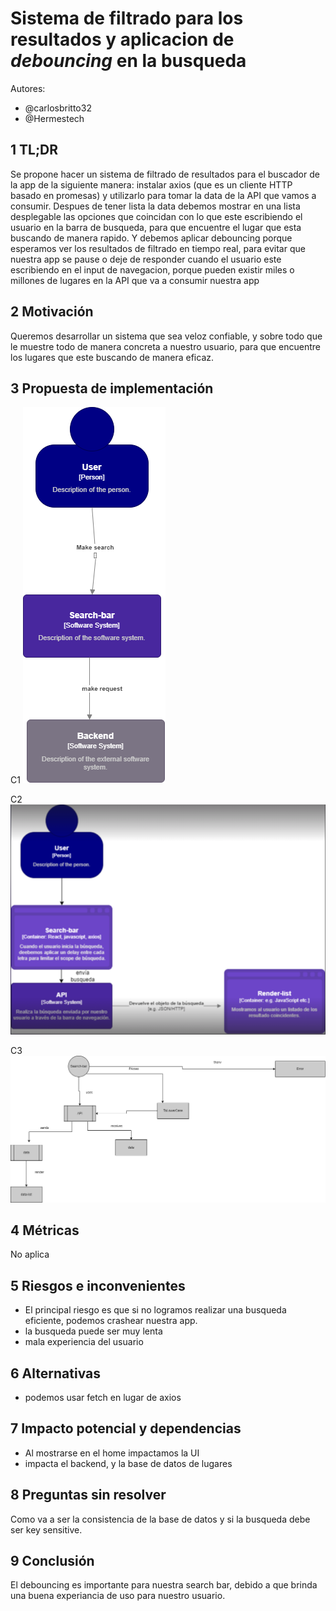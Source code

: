 # Sistema de filtrado para los resultados y aplicacion de _debouncing_ en la busqueda

Autores:

- @carlosbritto32
- @Hermestech

## 1 TL;DR

Se propone hacer un sistema de filtrado de resultados para el buscador de la app de la siguiente manera:
instalar axios (que es un cliente HTTP basado en promesas) y utilizarlo para tomar la data de la API que vamos a consumir. Despues de tener lista la data debemos mostrar en una lista desplegable las opciones que coincidan con lo que este escribiendo el usuario en la barra de busqueda, para que encuentre el lugar que esta buscando de manera rapido. Y debemos aplicar debouncing porque esperamos ver los resultados de filtrado en tiempo real, para evitar que nuestra app se pause o deje de responder cuando el usuario este escribiendo en el input de navegacion, porque pueden existir miles o millones de lugares en la API que va a consumir nuestra app

## 2 Motivación

Queremos desarrollar un sistema que sea veloz confiable, y sobre todo que le muestre todo de manera concreta a nuestro usuario, para que encuentre los lugares que este buscando de manera eficaz.

## 3 Propuesta de implementación

C1
![](https://github.com/carlosbritto32/RFC-FilterAndDebouncing/blob/main/img/C1.drawio.png)

C2
![](https://github.com/carlosbritto32/RFC-FilterAndDebouncing/blob/main/img/C2.PNG)

C3
![](https://github.com/carlosbritto32/RFC-FilterAndDebouncing/blob/main/img/C3.drawio.png)

## 4 Métricas

No aplica

## 5 Riesgos e inconvenientes

- El principal riesgo es que si no logramos realizar una busqueda eficiente, podemos crashear nuestra app.
- la busqueda puede ser muy lenta
- mala experiencia del usuario

## 6 Alternativas

- podemos usar fetch en lugar de axios

## 7 Impacto potencial y dependencias

- Al mostrarse en el home impactamos la UI
- impacta el backend, y la base de datos de lugares

## 8 Preguntas sin resolver

Como va a ser la consistencia de la base de datos y si la busqueda debe ser key sensitive.

## 9 Conclusión

El debouncing es importante para nuestra search bar, debido a que brinda una buena experiancia de uso para nuestro usuario.
